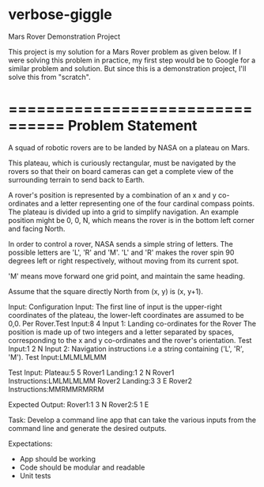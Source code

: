 # verbose-giggle
Mars Rover Demonstration Project

This project is my solution for a Mars Rover problem as given below. If I were solving this problem in practice, my first step would be to Google for a similar problem and solution. But since this is a demonstration project, I'll solve this from "scratch".

================================
Problem Statement
=================================

A squad of robotic rovers are to be landed by NASA on a plateau on Mars.

This plateau, which is curiously rectangular, must be navigated by the rovers so that their on board cameras can get a complete view of the surrounding terrain to send back to Earth.

A rover's position is represented by a combination of an x and y co-ordinates and a letter representing one of the four cardinal compass points. The plateau is divided up into a grid to simplify navigation. An example position might be 0, 0, N, which means the rover is in the bottom left corner and facing North.

In order to control a rover, NASA sends a simple string of letters. The possible letters are 'L', 'R' and 'M'. 'L' and 'R' makes the rover spin 90 degrees left or right respectively, without moving from its current spot.

'M' means move forward one grid point, and maintain the same heading.

Assume that the square directly North from (x, y) is (x, y+1).

Input:
Configuration Input: The first line of input is the upper-right coordinates of the plateau, the lower-left coordinates are assumed to be 0,0.
Per Rover.Test Input:8 4
Input 1: Landing co-ordinates for the Rover The position is made up of two integers and a letter separated by spaces, corresponding to the x and y co-ordinates and the rover's orientation. Test Input:1 2 N
Input 2: Navigation instructions i.e a string containing ('L', 'R', 'M'). Test Input:LMLMLMLMM

Test Input:
Plateau:5 5
Rover1 Landing:1 2 N
Rover1 Instructions:LMLMLMLMM
Rover2 Landing:3 3 E
Rover2 Instructions:MMRMMRMRRM

Expected Output:
Rover1:1 3 N
Rover2:5 1 E

Task:
Develop a command line app that can take the various inputs from the command line and generate the desired outputs.

Expectations:

- App should be working
- Code should be modular and readable
- Unit tests


